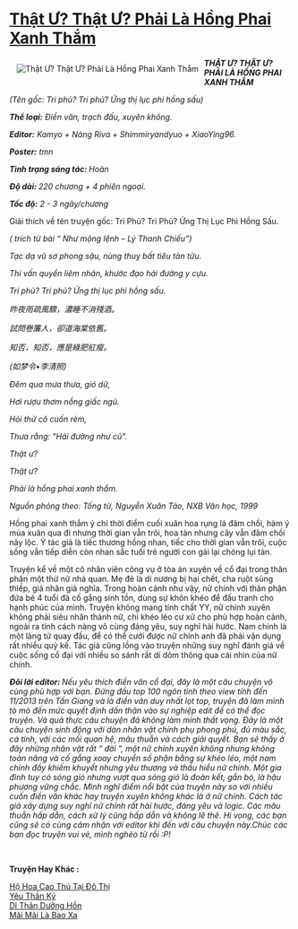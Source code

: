 <a href="https://utruyen.com/that-u-that-u-phai-la-hong-phai-xanh-tham/16369/" title="Thật Ư? Thật Ư? Phải Là Hồng Phai Xanh Thắm"><h1>Thật Ư? Thật Ư? Phải Là Hồng Phai Xanh Thắm</h1></a><div style="display:table"><img align="right" style="float: left; padding: 10px;" src="https://utruyen.com/images/story/200x260/that-u-that-u-phai-la-hong-phai-xanh-tham.jpg" alt="Thật Ư? Thật Ư? Phải Là Hồng Phai Xanh Thắm"><b><i>THẬT Ư? THẬT Ư? PHẢI LÀ HỒNG PHAI XANH THẮM</i></b><p></p><i>(Tên gốc: Tri phủ? Tri phủ? Ứng thị lục phì hồng sấu)<p></p></i><p></p><b><i>Thể loại:</i></b><i> Điền văn, trạch đấu, xuyên không.</i><p></p><b><i>Editor:</i></b><i> Kamyo + Nàng Riva + Shimmiryandyuo + XiaoYing96.</i><p></p><b><i>Poster:</i></b><i> tmn</i><p></p><b><i>Tình trạng sáng tác: </i></b><i>Hoàn</i><p></p><b><i>Độ dài: </i></b><i>220 chương + 4 phiên ngoại.</i><p></p><b><i>Tốc độ:</i></b><i> 2 - 3 ngày/chương<p></p></i><p></p>Giải thích về tên truyện gốc: Tri Phủ? Tri Phủ? Ứng Thị Lục Phì Hồng Sấu.  <p></p><p></p><i>( trích từ bài “ Như mộng lệnh – Lý Thanh Chiếu”)</i><p></p><i>Tạc dạ vũ sơ phong sậu, nùng thuỵ bất tiêu tàn tửu.</i><p></p><i>Thí vấn quyển liêm nhân, khước đạo hải đường y cựu.</i><p></p><i>Tri phủ? Tri phủ? Ứng thị lục phì hồng sấu.</i><p></p><i>昨夜雨疏風驟，濃睡不消殘酒。</i><p></p><i>試問卷簾人，卻道海棠依舊。</i><p></p><i>知否，知否，應是綠肥紅瘦。</i><p></p><i>(如梦令•李清照)</i><p></p><i>Đêm qua mưa thưa, gió dữ, </i><p></p><i>Hơi rượu thơm nồng giấc ngủ. </i><p></p><i>Hỏi thử cô cuốn rèm, </i><p></p><i>Thưa rằng: "Hải đường như cũ". </i><p></p><i>Thật ư? </i><p></p><i>Thật ư? </i><p></p><i>Phải là hồng phai xanh thắm.</i><p></p><i>Nguồn phỏng theo: Tống từ, Nguyễn Xuân Tảo, NXB Văn học, 1999<p></p></i><p></p>Hồng phai xanh thắm ý chỉ thời điểm cuối xuân hoa rụng lá đâm chồi, hàm ý mùa xuân qua đi nhưng thời gian vẫn trôi, hoa tàn nhưng cây vẫn đâm chồi nảy lộc. Ý tác giả là tiếc thương hồng nhan, tiếc cho thời gian vẫn trôi, cuộc sống vẫn tiếp diễn còn nhan sắc tuổi trẻ người con gái lại chóng lụi tàn.<p></p>Truyện kể về một cô nhân viên công vụ ở tòa án xuyên về cổ đại trong thân phận một thứ nữ nhà quan. Mẹ đẻ là di nương bị hại chết, cha ruột sủng thiếp, giả nhân giả nghĩa. Trong hoàn cảnh như vậy, nữ chính với thân phận đứa bé 4 tuổi đã cố gắng sinh tồn, dùng sự khôn khéo để đấu tranh cho hạnh phúc của mình. Truyện không mang tính chất YY, nữ chính xuyên không phải siêu nhân thánh nữ, chỉ khéo léo cư xử cho phù hợp hoàn cảnh, ngoài ra tính cách nàng vô cùng đáng yêu, suy nghĩ hài hước. Nam chính là một lãng tử quay đầu, để có thể cưới được nữ chính anh đã phải vận dụng rất nhiều quỷ kế. Tác giả cũng lồng vào truyện những suy nghĩ đánh giá về cuộc sống cổ đại với nhiều so sánh rất dí dỏm thông qua cái nhìn của nữ chính.<p></p><i><p></p></i><b><i>Đôi lời editor: </i></b><i>Nếu yêu thích điền văn cổ đại, đây là một câu chuyện vô cùng phù hợp với bạn. Đứng đầu top 100 ngôn tình theo view tính đến 11/2013 trên Tấn Giang</i><i> và là điền văn duy nhất lọt top, truyện đã làm mình tò mò đến mức quyết định dấn thân vào sự nghiệp edit để có thể đọc truyện. Và quả thực câu chuyện đã không làm mình thất vọng. Đây là một câu chuyện sinh động với dàn nhân vật chính phụ phong phú, đủ màu sắc, cá tính, với các mối quan hệ, mâu thuẫn và cách giải quyết. Bạn sẽ thấy ở đây những nhân vật rất " đời ", một nữ chính xuyên không nhưng không toàn năng và cố gắng xoay chuyển số phận bằng sự khéo léo, một nam chính đầy khiếm khuyết nhưng yêu thương và thấu hiểu nữ chính. Một gia đình tuy có sóng gió nhưng vượt qua sóng gió là đoàn kết, gắn bó, là hậu phương vững chắc. Mình nghĩ điểm nổi bật của truyện này so với nhiều cuốn điền văn khác hay truyện xuyên không khác là ở nữ chính. Cách tác giả xây dựng suy nghĩ nữ chính rất hài hước, đáng yêu và logic. Các mâu thuẫn hấp dẫn, cách xử lý cũng hấp dẫn và không lê thê. Hi vọng, các bạn cũng sẽ có cùng cảm nhận với editor khi đến với câu chuyện này.Chúc các bạn đọc truyện vui vẻ, mình nghèo từ rồi :P!</i><i><p></p></i></div><p><br><b>Truyện Hay Khác :</b></p><a href="https://utruyen.com/ho-hoa-cao-thu-tai-do-thi/486/" alt="Hộ Hoa Cao Thủ Tại Đô Thị">Hộ Hoa Cao Thủ Tại Đô Thị</a><br/><a href="https://github.com/quanluxury/truyenhot/tree/master/truyenhay/16810/" alt="Yêu Thần Ký">Yêu Thần Ký</a><br/><a href="https://dammy2019.blogspot.com/2019/11/di-than-duong-hon.html" alt="Dĩ Thân Dưỡng Hồn">Dĩ Thân Dưỡng Hồn</a><br/><a href="https://github.com/quanluxury/truyenhot/tree/master/truyenhay/1878/" alt="Mãi Mãi Là Bao Xa">Mãi Mãi Là Bao Xa</a><br/>